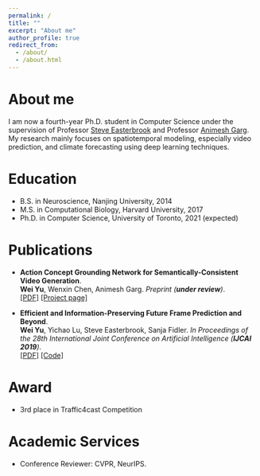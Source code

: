 ```yaml
---
permalink: /
title: ""
excerpt: "About me"
author_profile: true
redirect_from: 
  - /about/
  - /about.html
---
```




About me
======
I am now a fourth-year Ph.D. student in Computer Science under the supervision of Professor [Steve Easterbrook](http://www.cs.toronto.edu/~sme/) and Professor [Animesh Garg](https://animesh.garg.tech/). My research mainly focuses on spatiotemporal modeling, especially video prediction, and climate forecasting using deep learning techniques.


Education
======
* B.S. in Neuroscience, Nanjing University, 2014
* M.S. in Computational Biology, Harvard University, 2017
* Ph.D. in Computer Science, University of Toronto, 2021 (expected)


Publications
======

* <b>Action Concept Grounding Network for Semantically-Consistent Video Generation</b>. <br>
<b>Wei Yu</b>, Wenxin Chen, Animesh Garg. <i> Preprint (**under review**)</i>.<br>
[[PDF]](https://openreview.net/pdf?id=4_57x7xhymn)
[[Project page]](https://iclr-acgn.github.io/ACGN/)


* <b>Efficient and Information-Preserving Future Frame Prediction and Beyond</b>. <br>
<b>Wei Yu</b>, Yichao Lu, Steve Easterbrook, Sanja Fidler. <i>In Proceedings of the 28th International Joint Conference on Artificial Intelligence (**IJCAI 2019**)</i>.<br>
[[PDF]](https://openreview.net/pdf?id=B1eY_pVYvB)
[[Code]](https://github.com/gnosisyuw/CrevNet-Traffic4cast)

Award
======
* 3rd place in Traffic4cast Competition

Academic Services
======
* Conference Reviewer: CVPR, NeurIPS.


